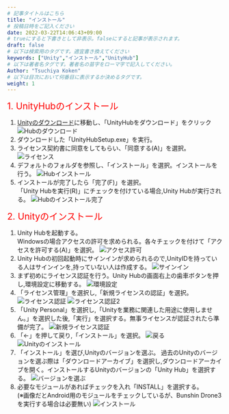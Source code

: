 ```yaml
---
# 記事タイトルはこちら
title: "インストール"
# 投稿日時をご記入ください
date: 2022-03-22T14:06:43+09:00
# trueにすると下書きとして非表示。falseにすると記事が表示されます。
draft: false
# 以下は検索用のタグです。適宜書き換えてください
keywords: ["Unity","インストール","UnityHub"]
# 以下は著者名タグです。著者名の苗字をローマ字で記入してください。
Author: "Tsuchiya Koken"
# 以下は目次において何番目に表示するか決めるタグです。
weight: 1
---
```

<span style="font-size: 150%; color: red;">1. UnityHubのインストール</span><br>
1. [Unityのダウンロード](https://unity3d.com/jp/get-unity/download)に移動し、「UnityHubをダウンロード」をクリック
![Hubのダウンロード](/images/Unity/UnityProject/Install/UnityHubのインストール方法1.png "Hubのダウンロード")
2. ダウンロードした「UnityHubSetup.exe」を実行。
3. ライセンス契約書に同意をしてもらい、「同意する(A)」を選択。
![ライセンス](/images/Unity/UnityProject/Install/UnityHubのインストール方法2.png "ライセンス")
4. デフォルトのフォルダを参照し、「インストール」を選択。インストールを行う。
![Hubインストール](/images/Unity/UnityProject/Install/UnityHubのインストール方法3.png "Hubインストール")
5. インストールが完了したら「完了(F)」を選択。<br>
    「Unity Hubを実行(R)」にチェックを付けている場合,Unity Hubが実行される。
![Hubのインストール完了](/images/Unity/UnityProject/Install/UnityHubのインストール方法4.png "Hubのインストール完了")

<span style="font-size: 150%; color: red;">2. Unityのインストール</span><br>

1. Unity Hubを起動する。<br>
    Windowsの場合アクセスの許可を求められる。各々チェックを付けて「アクセスを許可する(A)」を選択。
![アクセス許可](/images/Unity/UnityProject/Install/Unityのインストール方法1.png "アクセス許可")
2. Unity Hubの初回起動時にサインインが求められるので,UnityIDを持っている人はサインインを,持っていない人は作成する。
![サインイン](/images/Unity/UnityProject/Install/Unityのインストール方法2.png "サインイン")
3. まず初めにライセンス認証を行う。Unity Hubの画面右上の歯車ボタンを押し,環境設定に移動する。
![環境設定](/images/Unity/UnityProject/Install/Unityのインストール方法3.png "環境設定")
4. 「ライセンス管理」を選択し,「新規ライセンスの認証」を選択。
![ライセンス認証](/images/Unity/UnityProject/Install/Unityのインストール方法4.png "ライセンス認証")
![ライセンス認証2](/images/Unity/UnityProject/Install/Unityのインストール方法5.png "ライセンス認証2")
5. 「Unity Personal」を選択し,「Unityを業務に関連した用途に使用しません。」を選択した後,「実行」を選択する。無事ライセンスが認証されたら準備が完了。
![新規ライセンス認証](/images/Unity/UnityProject/Install/Unityのインストール方法6.png "新規ライセンス認証")
6. 「←」を押して戻り,「インストール」を選択。
![戻る](/images/Unity/UnityProject/Install/Unityのインストール方法7.png "戻る")
![Unityのインストール](/images/Unity/UnityProject/Install/Unityのインストール方法8.png "Unityのインストール")
7. 「インストール」を選び,Unityのバージョンを選ぶ。
    過去のUnityのバージョンを選ぶ際は「ダウンロードアーカイブ」を選択し,ダウンロードアーカイブを開く。インストールするUnityのバージョンの「Unity Hub」を選択する。
![バージョンを選ぶ](/images/Unity/UnityProject/Install/Unityのインストール方法9.png "Unityのバージョンを選ぶ")
9. 必要なモジュールがあればチェックを入れ「INSTALL」を選択する。<br>
(※画像だとAndroid用のモジュールをチェックしているが、Bunshin Drone3を実行する場合は必要無い)
![インストール](/images/Unity/UnityProject/Install/Unityのインストール方法10.png "インストール")